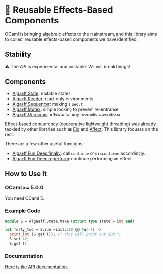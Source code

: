 # 🦠 Reusable Effects-Based Components

OCaml is bringing algebraic effects to the mainstream, and this library aims to collect reusable effects-based components we have identified.

## Stability

⚠ The API is experimental and unstable. We will break things!

## Components

- [Algaeff.State](https://redprl.org/algaeff/algaeff/Algaeff/State): mutable states
- [Algaeff.Reader](https://redprl.org/algaeff/algaeff/Algaeff/Reader): read-only environments
- [Algaeff.Sequencer](https://redprl.org/algaeff/algaeff/Algaeff/Sequencer): making a `Seq.t`
- [Algaeff.Mutex](https://redprl.org/algaeff/algaeff/Algaeff/Mutex): simple locking to prevent re-entrance
- [Algaeff.Unmonad](https://redprl.org/algaeff/algaeff/Algaeff/Unmonad): effects for any monadic operations

Effect-based concurrency (cooperative lightweight threading) was already tackled by other libraries
such as [Eio](https://github.com/ocaml-multicore/eio) and [Affect](https://erratique.ch/software/affect).
This library focuses on the rest.

There are a few other useful functions:

- [Algaeff.Fun.Deep.finally](https://redprl.org/algaeff/algaeff/Algaeff/Fun/Deep/index.html#val-finally): call `continue` or `discontinue` accordingly.
- [Algaeff.Fun.Deep.reperform](https://redprl.org/algaeff/algaeff/Algaeff/Fun/Deep/index.html#val-reperform): continue performing an effect.

## How to Use It

### OCaml >= 5.0.0

You need OCaml 5.

### Example Code

```ocaml
module S = Algaeff.State.Make (struct type state = int end)

let forty_two = S.run ~init:100 @@ fun () ->
  print_int (S.get ()); (* this will print out 100 *)
  S.set 42;
  S.get ()
```

### Documentation

[Here is the API documentation.](https://redprl.org/algaeff/algaeff/Algaeff)
